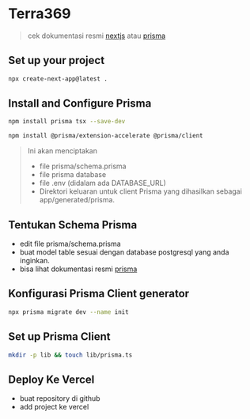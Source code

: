# Terra369

> cek dokumentasi resmi [nextjs](https://nextjs.org/docs) atau [prisma](https://prisma.io/docs/guides/nextjs#1-set-up-your-project)

## Set up your project

```bash
npx create-next-app@latest .
```

## Install and Configure Prisma

```bash
npm install prisma tsx --save-dev
```

```bash
npm install @prisma/extension-accelerate @prisma/client
```

> Ini akan menciptakan
>
> - file prisma/schema.prisma
> - file prisma database
> - file .env (didalam ada DATABASE_URL)
> - Direktori keluaran untuk client Prisma yang dihasilkan sebagai app/generated/prisma.

## Tentukan Schema Prisma

- edit file prisma/schema.prisma
- buat model table sesuai dengan database postgresql yang anda inginkan.
- bisa lihat dokumentasi resmi [prisma](https://prisma.io/docs/guides/nextjs#22-define-your-prisma-schema)

## Konfigurasi Prisma Client generator

```bash
npx prisma migrate dev --name init
```

## Set up Prisma Client

```bash
mkdir -p lib && touch lib/prisma.ts
```

## Deploy Ke Vercel

- buat repository di github
- add project ke vercel
